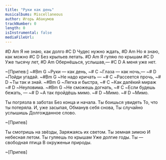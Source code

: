 ```yaml
---
title: "Руки как день"
musicalbums: Miscellaneous
author: Игорь Абакумов
trackNumber: 0
length: 0
isInstrumental: false
mediaFileUrl: 
---
```


#D               Am
Я не знаю, как долго
#C             D
Чудес нужно ждать,
#D               Am
Но я знаю, как можно
#C              D
Без крыльев летать.
#D            Am
Я гуляю по крышам
#C           D
Уже тысячу лет,
#D              Am
Обернёшься, услышав,—
#C           D
А меня уже нет.

~[Припев:]
~#Bm          G
~Руки — как день,
~#             C
~Глаза — как ночь,—
~#          D
~Пойди угадай.
~#Bm          G
~Не надо кричать —
~#            C
~Рассеется прочь,
~#           D
~Ты так и знай.
~#Bm           G
~Легка и быстра,
~#               C
~Как далёкий мираж
~#      D
~Неуловима.
~#Bm             G
~Не сможешь догнать,
~#               C
~Если будешь бежать, —
~#                D
~А так пройдёшь мимо.
~# D
~Мимо.
~# D
~Мимо.

Ты погрязла в заботах
Без конца и начала.
Ты боишься увидеть
То, что ты потеряла.
И, уже засыпая,
Обманув себя снова,
Ты случайно услышишь
Долгожданное слово.

~[Припев]

Ты смотришь на звёзды,
Заряжаясь их светом.
Ты земная зимою
И небесная летом.
Ты гуляешь по крышам
Уже долгие годы.
Ты — свободная птица
В окруженьи природы.

~[Припев]

